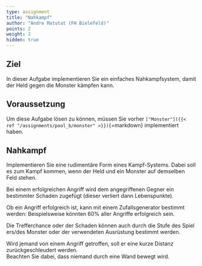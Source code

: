 ```yaml
---
type: assignment
title: "Nahkampf"
author: "Andre Matutat (FH Bielefeld)"
points: 2
weight: 2
hidden: true
---
```


## Ziel

In dieser Aufgabe implementieren Sie ein einfaches Nahkampfsystem, damit der Held gegen die Monster kämpfen kann.

## Voraussetzung

Um diese Aufgabe lösen zu können, müssen Sie vorher `["Monster"]({{< ref "/assignments/pool_b/monster" >}})`{=markdown} implementiert haben.

## Nahkampf

Implementieren Sie eine rudimentäre Form eines Kampf-Systems. Dabei soll es zum Kampf kommen, wenn der Held und ein Monster auf demselben Feld stehen.

Bei einem erfolgreichen Angriff wird dem angegriffenen Gegner ein bestimmter Schaden zugefügt (dieser verliert dann Lebenspunkte).

Ob ein Angriff erfolgreich ist, kann mit einem Zufallsgenerator bestimmt werden: Beispielsweise könnten 60% aller Angriffe erfolgreich sein.

Die Trefferchance oder der Schaden können auch durch die Stufe des Spielers/des Monster oder der verwendeten Ausrüstung bestimmt werden.

Wird jemand von einem Angriff getroffen, soll er eine kurze Distanz zurückgeschleudert werden. Beachten Sie dabei, dass niemand durch eine Wand bewegt wird.

